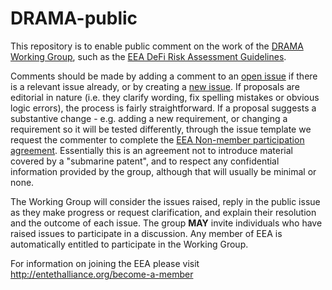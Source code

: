 # DRAMA-public

This repository is to enable public comment on the work of the [DRAMA Working Group](https://entethalliance.org/groups/DRAMA),
such as the [EEA DeFi Risk Assessment Guidelines](https://entethalliance.org/specs/defi-risks).

Comments should be made by adding a comment to an [open issue](https://github.com/EntEthAlliance/drama-public/issues) if there is a relevant issue already, or by creating a
[new issue](https://github.com/EntEthAlliance/EthTrust-public/issues/new/choose). If proposals are editorial in nature (i.e. they clarify wording, fix spelling mistakes or obvious logic errors),
the process is fairly straightforward. If a proposal suggests a substantive change - e.g. adding a new requirement, or changing a requirement so it will be tested differently,
through the issue template we request the commenter to complete the [EEA Non-member participation agreement](https://github.com/EntEthAlliance/EthTrust-public/blob/main/EEA-Non-Member-Participation-Agreement.pdf). Essentially this is an agreement not to introduce material covered by a "submarine patent",
and to respect any confidential information provided by the group, although that will usually be minimal or none.

The Working Group will consider the issues raised, reply in the public issue as they make progress or request clarification, and explain their resolution and the outcome of each issue.
The group **MAY** invite individuals who have raised issues to participate in a discussion. Any member of EEA is automatically entitled to participate in the Working Group.

For information on joining the EEA please visit http://entethalliance.org/become-a-member
